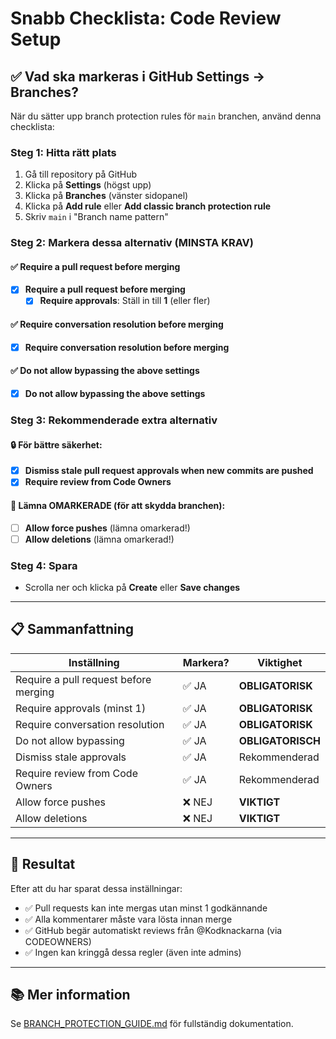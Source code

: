 # Snabb Checklista: Code Review Setup

## ✅ Vad ska markeras i GitHub Settings → Branches?

När du sätter upp branch protection rules för `main` branchen, använd denna checklista:

### Steg 1: Hitta rätt plats
1. Gå till repository på GitHub
2. Klicka på **Settings** (högst upp)
3. Klicka på **Branches** (vänster sidopanel)
4. Klicka på **Add rule** eller **Add classic branch protection rule**
5. Skriv `main` i "Branch name pattern"

### Steg 2: Markera dessa alternativ (MINSTA KRAV)

#### ✅ Require a pull request before merging
- [x] **Require a pull request before merging**
  - [x] **Require approvals**: Ställ in till **1** (eller fler)

#### ✅ Require conversation resolution before merging  
- [x] **Require conversation resolution before merging**

#### ✅ Do not allow bypassing the above settings
- [x] **Do not allow bypassing the above settings**

### Steg 3: Rekommenderade extra alternativ

#### 🔒 För bättre säkerhet:
- [x] **Dismiss stale pull request approvals when new commits are pushed**
- [x] **Require review from Code Owners**

#### 🚫 Lämna OMARKERADE (för att skydda branchen):
- [ ] **Allow force pushes** (lämna omarkerad!)
- [ ] **Allow deletions** (lämna omarkerad!)

### Steg 4: Spara
- Scrolla ner och klicka på **Create** eller **Save changes**

---

## 📋 Sammanfattning

| Inställning | Markera? | Viktighet |
|------------|----------|-----------|
| Require a pull request before merging | ✅ JA | **OBLIGATORISK** |
| Require approvals (minst 1) | ✅ JA | **OBLIGATORISK** |
| Require conversation resolution | ✅ JA | **OBLIGATORISK** |
| Do not allow bypassing | ✅ JA | **OBLIGATORISCH** |
| Dismiss stale approvals | ✅ JA | Rekommenderad |
| Require review from Code Owners | ✅ JA | Rekommenderad |
| Allow force pushes | ❌ NEJ | **VIKTIGT** |
| Allow deletions | ❌ NEJ | **VIKTIGT** |

---

## 🎯 Resultat

Efter att du har sparat dessa inställningar:
- ✅ Pull requests kan inte mergas utan minst 1 godkännande
- ✅ Alla kommentarer måste vara lösta innan merge
- ✅ GitHub begär automatiskt reviews från @Kodknackarna (via CODEOWNERS)
- ✅ Ingen kan kringgå dessa regler (även inte admins)

---

## 📚 Mer information
Se [BRANCH_PROTECTION_GUIDE.md](BRANCH_PROTECTION_GUIDE.md) för fullständig dokumentation.
